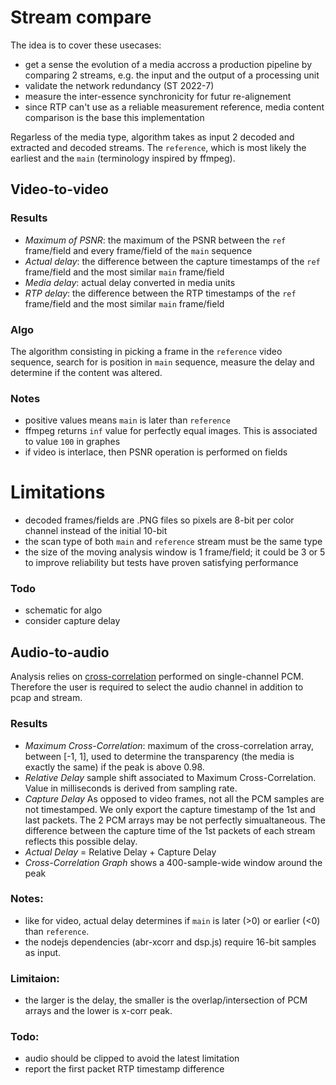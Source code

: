 # Stream compare

The idea is to cover these usecases:

* get a sense the evolution of a media accross a production pipeline by comparing 2 streams, e.g. the input and the output of a processing unit
* validate the network redundancy (ST 2022-7)
* measure the inter-essence synchronicity for futur re-alignement
* since RTP can't use as a reliable measurement reference, media content comparison is the base this implementation

Regarless of the media type, algorithm takes as input 2 decoded and extracted and decoded streams. The `reference`, which is most likely the earliest and the `main` (terminology inspired by ffmpeg).

## Video-to-video

### Results

- *Maximum of PSNR*: the maximum of the PSNR between the `ref` frame/field and every frame/field of the `main` sequence
- *Actual delay*: the difference between the capture timestamps of the `ref` frame/field and the most similar `main` frame/field
- *Media delay*: actual delay converted in media units
- *RTP delay*: the difference between the RTP timestamps of the `ref` frame/field and the most similar `main` frame/field

### Algo

The algorithm consisting in picking a frame in the `reference` video sequence, search for is position in `main` sequence, measure the delay and determine if the content was altered.

### Notes

* positive values means `main` is later than `reference`
* ffmpeg returns `inf` value for perfectly equal images. This is associated to value `100` in graphes
* if video is interlace, then PSNR operation is performed on fields

# Limitations

* decoded frames/fields are .PNG files so pixels are 8-bit per color channel instead of the initial 10-bit
* the scan type of both `main` and `reference` stream must be the same type
* the size of the moving analysis window is 1 frame/field; it could be 3 or 5 to improve reliability but tests have proven satisfying performance

### Todo

* schematic for algo
* consider capture delay

## Audio-to-audio

Analysis relies on [cross-correlation](https://en.wikipedia.org/wiki/File:Comparison_convolution_correlation.svg) performed on single-channel PCM. Therefore the user is required to select the audio channel in addition to pcap and stream.

### Results

- *Maximum Cross-Correlation*: maximum of the cross-correlation array, between [-1, 1], used to determine the transparency (the media is exactly the same) if the peak is above 0.98.
- *Relative Delay* sample shift associated to Maximum Cross-Correlation. Value in milliseconds is derived from sampling rate.
- *Capture Delay* As opposed to video frames, not all the PCM samples are not timestamped. We only export the capture timestamp of the 1st and last packets. The 2 PCM arrays may be not perfectly simualtaneous. The difference between the capture time of the 1st packets of each stream reflects this possible delay.
- *Actual Delay* = Relative Delay + Capture Delay
- *Cross-Correlation Graph* shows a 400-sample-wide window around the peak

### Notes:

* like for video, actual delay determines if `main` is later (>0) or earlier (<0) than `reference`.
* the nodejs dependencies (abr-xcorr and dsp.js) require 16-bit samples as input.

### Limitaion:

* the larger is the delay, the smaller is the overlap/intersection of PCM arrays and the lower is x-corr peak.

### Todo:

* audio should be clipped to avoid the latest limitation
* report the first packet RTP timestamp difference
